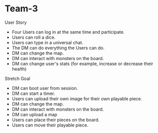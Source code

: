 # Team-3

User Story
- Four Users can log in at the same time and participate.
- Users can roll a dice.
- Users can type in a universal chat.
- The DM can do everything the Users can do.
- DM can change the map.
- DM can interact with monsters on the board.
- DM can change user's stats (for example, increase or decrease their health)

Stretch Goal
- DM can boot user from session.
- DM can start a timer.
- Users can upload their own image for their own playable piece.
- DM can change the map.
- DM can interact with monsters on the board.
- DM can upload a map
- Users can place their pieces on the board.
- Users can move their playable piece.
